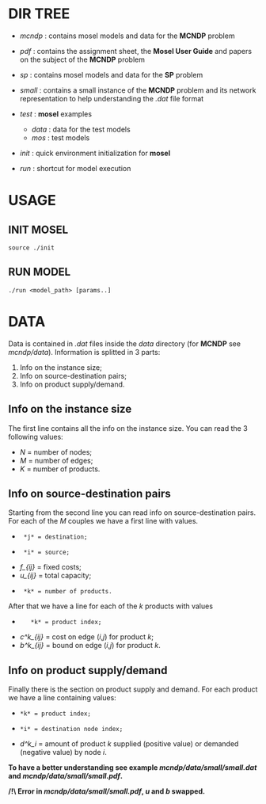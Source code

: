 # DIR TREE

- *mcndp* : contains mosel models and data for the __MCNDP__ problem

- *pdf*   : contains the assignment sheet, the __Mosel User Guide__ and papers on the subject of the  __MCNDP__ problem

- *sp*    : contains mosel models and data for the __SP__ problem

- *small* : contains a small instance of the __MCNDP__ problem and its network representation to help understanding the *.dat* file format

- *test*  : __mosel__ examples

	- *data* : data for the test models
	- *mos*  : test models

- *init*  : quick environment initialization for __mosel__
- *run* : shortcut for model execution


# USAGE

## INIT MOSEL

	source ./init


## RUN MODEL

	./run <model_path> [params..]



# DATA

Data is contained in *.dat* files inside the *data* directory (for __MCNDP__ see *mcndp/data*).
Information is splitted in 3 parts:

1. Info on the instance size;
2. Info on source-destination pairs;
3. Info on product supply/demand.


## Info on the instance size

The first line contains all the info on the instance size. 
You can read the 3 following values:

- *N* = number of nodes;
- *M* = number of edges;
- *K* = number of products.


## Info on source-destination pairs

Starting from the second line you can read info on source-destination pairs. 
For each of the *M* couples we have a first line with values.

-      *j* = destination;
-      *i* = source;
- *f_{ij}* = fixed costs;
- *u_{ij}* = total capacity;
-      *k* = number of products. 

After that we have a line for each of the *k* products with values

-        *k* = product index; 
- *c^k_{ij}* = cost on edge (*i*,*j*) for product *k*;
- *b^k_{ij}* = bound on edge (*i*,*j*) for product *k*.


## Info on product supply/demand

Finally there is the section on product supply and demand. 
For each product we have a line containing values:

-     *k* = product index;
-     *i* = destination node index;
- *d^k_i* = amount of product *k* supplied (positive value) or demanded (negative value) by node *i*.


__To have a better understanding see example *mcndp/data/small/small.dat* and *mcndp/data/small/small.pdf*.__

__/!\ Error in *mcndp/data/small/small.pdf*, *u* and *b* swapped.__ 

